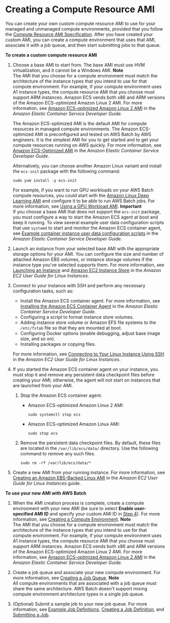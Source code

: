 # Creating a Compute Resource AMI<a name="create-batch-ami"></a>

You can create your own custom compute resource AMI to use for your managed and unmanaged compute environments, provided that you follow the [Compute Resource AMI Specification](compute_resource_AMIs.md#batch-ami-spec)\. After you have created your custom AMI, you can create a compute environment that uses that AMI, associate it with a job queue, and then start submitting jobs to that queue\.

**To create a custom compute resource AMI**

1. Choose a base AMI to start from\. The base AMI must use HVM virtualization, and it cannot be a Windows AMI\.
**Note**  
The AMI that you choose for a compute environment must match the architecture of the instance types that you intend to use for that compute environment\. For example, if your compute environment uses A1 instance types, the compute resource AMI that you choose must support ARM instances\. Amazon ECS vends both x86 and ARM versions of the Amazon ECS\-optimized Amazon Linux 2 AMI\. For more information, see [Amazon ECS\-optimized Amazon Linux 2 AMI](https://docs.aws.amazon.com/AmazonECS/latest/developerguide/ecs-optimized_AMI.html#ecs-optimized-ami-linux-variants.html) in the *Amazon Elastic Container Service Developer Guide*\.

   The Amazon ECS\-optimized AMI is the default AMI for compute resources in managed compute environments\. The Amazon ECS\-optimized AMI is preconfigured and tested on AWS Batch by AWS engineers\. It is the simplest AMI for you to get started and to get your compute resources running on AWS quickly\. For more information, see [Amazon ECS\-Optimized AMI](https://docs.aws.amazon.com/AmazonECS/latest/developerguide/ecs-optimized_AMI.html) in the *Amazon Elastic Container Service Developer Guide*\.

   Alternatively, you can choose another Amazon Linux variant and install the `ecs-init` package with the following command:

   ```
   sudo yum install -y ecs-init
   ```

   For example, if you want to run GPU workloads on your AWS Batch compute resources, you could start with the [Amazon Linux Deep Learning AMI](https://aws.amazon.com/marketplace/pp/B01M0AXXQB) and configure it to be able to run AWS Batch jobs\. For more information, see [Using a GPU Workload AMI](batch-gpu-ami.md)\.
**Important**  
If you choose a base AMI that does not support the `ecs-init` package, you must configure a way to start the Amazon ECS agent at boot and keep it running\. To view several example user data configuration scripts that use `systemd` to start and monitor the Amazon ECS container agent, see [Example container instance user data configuration scripts](https://docs.aws.amazon.com/AmazonECS/latest/developerguide/example_user_data_scripts.html) in the *Amazon Elastic Container Service Developer Guide*\.

1. Launch an instance from your selected base AMI with the appropriate storage options for your AMI\. You can configure the size and number of attached Amazon EBS volumes, or instance storage volumes if the instance type you've selected supports them\. For more information, see [Launching an Instance](https://docs.aws.amazon.com/AWSEC2/latest/UserGuide/launching-instance.html) and [Amazon EC2 Instance Store](https://docs.aws.amazon.com/AWSEC2/latest/UserGuide/InstanceStorage.html) in the *Amazon EC2 User Guide for Linux Instances*\.

1. Connect to your instance with SSH and perform any necessary configuration tasks, such as:
   + Install the Amazon ECS container agent\. For more information, see [Installing the Amazon ECS Container Agent](https://docs.aws.amazon.com/AmazonECS/latest/developerguide/ecs-agent-install.html) in the *Amazon Elastic Container Service Developer Guide*\.
   + Configuring a script to format instance store volumes\.
   + Adding instance store volume or Amazon EFS file systems to the `/etc/fstab` file so that they are mounted at boot\.
   + Configuring Docker options \(enable debugging, adjust base image size, and so on\)\.
   + Installing packages or copying files\.

   For more information, see [Connecting to Your Linux Instance Using SSH](https://docs.aws.amazon.com/AWSEC2/latest/UserGuide/AccessingInstancesLinux.html) in the *Amazon EC2 User Guide for Linux Instances*\.

1. If you started the Amazon ECS container agent on your instance, you must stop it and remove any persistent data checkpoint files before creating your AMI; otherwise, the agent will not start on instances that are launched from your AMI\. 

   1. Stop the Amazon ECS container agent\.
      + Amazon ECS\-optimized Amazon Linux 2 AMI:

        ```
        sudo systemctl stop ecs
        ```
      + Amazon ECS\-optimized Amazon Linux AMI:

        ```
        sudo stop ecs
        ```

   1. Remove the persistent data checkpoint files\. By default, these files are located in the `/var/lib/ecs/data/` directory\. Use the following command to remove any such files\.

      ```
      sudo rm -rf /var/lib/ecs/data/*
      ```

1. Create a new AMI from your running instance\. For more information, see [Creating an Amazon EBS\-Backed Linux AMI](https://docs.aws.amazon.com/AWSEC2/latest/UserGuide/creating-an-ami-ebs.html) in the *Amazon EC2 User Guide for Linux Instances* guide\.

**To use your new AMI with AWS Batch**

1. When the AMI creation process is complete, create a compute environment with your new AMI \(be sure to select **Enable user\-specified AMI ID** and specify your custom AMI ID in [Step 4](create-compute-environment.md#enable-custom-ami-step)\)\. For more information, see [Creating a Compute Environment](create-compute-environment.md)\.
**Note**  
The AMI that you choose for a compute environment must match the architecture of the instance types that you intend to use for that compute environment\. For example, if your compute environment uses A1 instance types, the compute resource AMI that you choose must support ARM instances\. Amazon ECS vends both x86 and ARM versions of the Amazon ECS\-optimized Amazon Linux 2 AMI\. For more information, see [Amazon ECS\-optimized Amazon Linux 2 AMI](https://docs.aws.amazon.com/AmazonECS/latest/developerguide/ecs-optimized_AMI.html#ecs-optimized-ami-linux-variants.html) in the *Amazon Elastic Container Service Developer Guide*\.

1. Create a job queue and associate your new compute environment\. For more information, see [Creating a Job Queue](create-job-queue.md)\.
**Note**  
All compute environments that are associated with a job queue must share the same architecture\. AWS Batch doesn't support mixing compute environment architecture types in a single job queue\.

1. \(Optional\) Submit a sample job to your new job queue\. For more information, see [Example Job Definitions](example-job-definitions.md), [Creating a Job Definition](create-job-definition.md), and [Submitting a Job](submit_job.md)\.